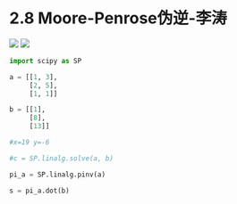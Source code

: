 # 2.8 Moore-Penrose伪逆-李涛

![](https://tva1.sinaimg.cn/large/006y8mN6ly1g6fjbz5i93j318a0qiag2.jpg)
![](https://tva1.sinaimg.cn/large/006y8mN6ly1g6fjdlbpduj318m0iun0r.jpg)
```python
import scipy as SP

a = [[1, 3],
     [2, 5],
     [1, 1]]

b = [[1],
     [8],
     [13]]

#x=19 y=-6

#c = SP.linalg.solve(a, b)

pi_a = SP.linalg.pinv(a)

s = pi_a.dot(b)
```
